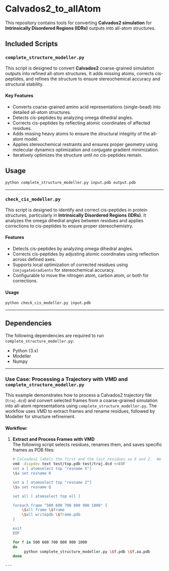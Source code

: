 # Calvados2_to_allAtom

This repository contains tools for converting **Calvados2 simulation** for **Intrinsically Disordered Regions (IDRs)** outputs into all-atom structures. 
## Included Scripts

### `complete_structure_modeller.py`

This script is designed to convert **Calvados2** coarse-grained simulation outputs into refined all-atom structures. It adds missing atoms, corrects cis-peptides, and refines the structure to ensure stereochemical accuracy and structural stability.

#### Key Features
- Converts coarse-grained amino acid representations (single-bead) into detailed all-atom structures.
- Detects cis-peptides by analyzing omega dihedral angles.
- Corrects cis-peptides by reflecting atomic coordinates of affected residues.
- Adds missing heavy atoms to ensure the structural integrity of the all-atom model.
- Applies stereochemical restraints and ensures proper geometry using molecular dynamics optimization and conjugate gradient minimization.
- Iteratively optimizes the structure until no cis-peptides remain.

## Usage

```bash
python complete_structure_modeller.py input.pdb output.pdb
```

---

### `check_cis_modeller.py`

This script is designed to identify and correct cis-peptides in protein structures, particularly in **Intrinsically Disordered Regions (IDRs)**. It analyzes the omega dihedral angles between residues and applies corrections to cis-peptides to ensure proper stereochemistry.

#### Features

- Detects cis-peptides by analyzing omega dihedral angles.
- Corrects cis-peptides by adjusting atomic coordinates using reflection across defined axes.
- Supports local optimization of corrected residues using `ConjugateGradients` for stereochemical accuracy.
- Configurable to move the nitrogen atom, carbon atom, or both for corrections.

#### Usage

```bash
python check_cis_modeller.py input.pdb
```

---

## Dependencies

The following dependencies are required to run `complete_structure_modeller.py`:

- Python (3.x)
- Modeller
- Numpy


---

### Use Case: Processing a Trajectory with VMD and `complete_structure_modeller.py`

This example demonstrates how to process a Calvados2 trajectory file (`traj.dcd`) and convert selected frames from a coarse-grained simulation into all-atom representations using `complete_structure_modeller.py`. The workflow uses VMD to extract frames and rename residues, followed by Modeller for structure refinement.

#### Workflow:

1. **Extract and Process Frames with VMD**  
   The following script selects residues, renames them, and saves specific frames as PDB files:
   ```bash
   # Calvados2 labels the first and the last residues as X and Z.  We can either remove them or assign them their correct residue names. 
   vmd -dispdev text test/top.pdb test/traj.dcd <<EOF
   set a [ atomselect top "resname X"]
   \$a set resname R

   set a [ atomselect top "resname Z"]
   \$a set resname Q

   set all [ atomselect top all ]

   foreach frame "500 600 700 800 900 1000" {
       \$all frame \$frame
       \$all writepdb \$frame.pdb
   }

   exit
   EOF

   for f in 500 600 700 800 900 1000
   do 
        python complete_structure_modeller.py \$f.pdb \$f.aa.pdb
   done

```
---


